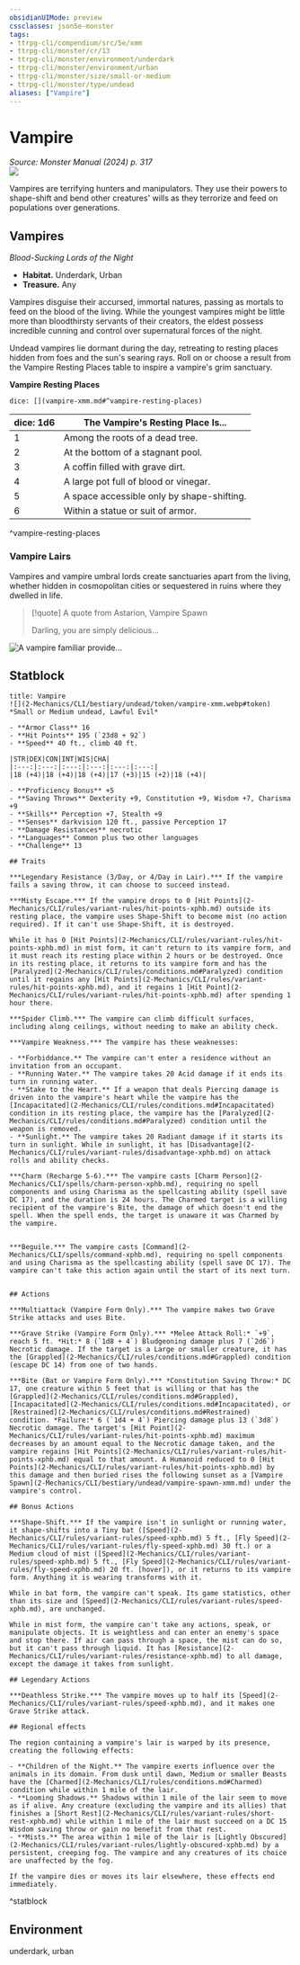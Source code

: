 ```yaml
---
obsidianUIMode: preview
cssclasses: json5e-monster
tags:
- ttrpg-cli/compendium/src/5e/xmm
- ttrpg-cli/monster/cr/13
- ttrpg-cli/monster/environment/underdark
- ttrpg-cli/monster/environment/urban
- ttrpg-cli/monster/size/small-or-medium
- ttrpg-cli/monster/type/undead
aliases: ["Vampire"]
---
```

# Vampire
*Source: Monster Manual (2024) p. 317*  
![](2-Mechanics/CLI/bestiary/undead/img/vampire.webp#right)

Vampires are terrifying hunters and manipulators. They use their powers to shape-shift and bend other creatures' wills as they terrorize and feed on populations over generations.

## Vampires

*Blood-Sucking Lords of the Night*

- **Habitat.** Underdark, Urban  
- **Treasure.** Any  

Vampires disguise their accursed, immortal natures, passing as mortals to feed on the blood of the living. While the youngest vampires might be little more than bloodthirsty servants of their creators, the eldest possess incredible cunning and control over supernatural forces of the night.

Undead vampires lie dormant during the day, retreating to resting places hidden from foes and the sun's searing rays. Roll on or choose a result from the Vampire Resting Places table to inspire a vampire's grim sanctuary.

**Vampire Resting Places**

`dice: [](vampire-xmm.md#^vampire-resting-places)`

| dice: 1d6 | The Vampire's Resting Place Is... |
|-----------|-----------------------------------|
| 1 | Among the roots of a dead tree. |
| 2 | At the bottom of a stagnant pool. |
| 3 | A coffin filled with grave dirt. |
| 4 | A large pot full of blood or vinegar. |
| 5 | A space accessible only by shape-shifting. |
| 6 | Within a statue or suit of armor. |
^vampire-resting-places

### Vampire Lairs

Vampires and vampire umbral lords create sanctuaries apart from the living, whether hidden in cosmopolitan cities or sequestered in ruins where they dwelled in life.

> [!quote] A quote from Astarion, Vampire Spawn  
> 
> Darling, you are simply delicious...


![A vampire familiar provide...](2-Mechanics/CLI/bestiary/undead/img/vampires.webp#center "A vampire familiar provides a meal for a vampire spawn")

## Statblock

```ad-statblock
title: Vampire
![](2-Mechanics/CLI/bestiary/undead/token/vampire-xmm.webp#token)
*Small or Medium undead, Lawful Evil*

- **Armor Class** 16 
- **Hit Points** 195 (`23d8 + 92`) 
- **Speed** 40 ft., climb 40 ft.

|STR|DEX|CON|INT|WIS|CHA|
|:---:|:---:|:---:|:---:|:---:|:---:|
|18 (+4)|18 (+4)|18 (+4)|17 (+3)|15 (+2)|18 (+4)|

- **Proficiency Bonus** +5
- **Saving Throws** Dexterity +9, Constitution +9, Wisdom +7, Charisma +9
- **Skills** Perception +7, Stealth +9
- **Senses** darkvision 120 ft., passive Perception 17
- **Damage Resistances** necrotic
- **Languages** Common plus two other languages
- **Challenge** 13

## Traits

***Legendary Resistance (3/Day, or 4/Day in Lair).*** If the vampire fails a saving throw, it can choose to succeed instead.

***Misty Escape.*** If the vampire drops to 0 [Hit Points](2-Mechanics/CLI/rules/variant-rules/hit-points-xphb.md) outside its resting place, the vampire uses Shape-Shift to become mist (no action required). If it can't use Shape-Shift, it is destroyed.

While it has 0 [Hit Points](2-Mechanics/CLI/rules/variant-rules/hit-points-xphb.md) in mist form, it can't return to its vampire form, and it must reach its resting place within 2 hours or be destroyed. Once in its resting place, it returns to its vampire form and has the [Paralyzed](2-Mechanics/CLI/rules/conditions.md#Paralyzed) condition until it regains any [Hit Points](2-Mechanics/CLI/rules/variant-rules/hit-points-xphb.md), and it regains 1 [Hit Point](2-Mechanics/CLI/rules/variant-rules/hit-points-xphb.md) after spending 1 hour there.

***Spider Climb.*** The vampire can climb difficult surfaces, including along ceilings, without needing to make an ability check.

***Vampire Weakness.*** The vampire has these weaknesses:

- **Forbiddance.** The vampire can't enter a residence without an invitation from an occupant.  
- **Running Water.** The vampire takes 20 Acid damage if it ends its turn in running water.  
- **Stake to the Heart.** If a weapon that deals Piercing damage is driven into the vampire's heart while the vampire has the [Incapacitated](2-Mechanics/CLI/rules/conditions.md#Incapacitated) condition in its resting place, the vampire has the [Paralyzed](2-Mechanics/CLI/rules/conditions.md#Paralyzed) condition until the weapon is removed.  
- **Sunlight.** The vampire takes 20 Radiant damage if it starts its turn in sunlight. While in sunlight, it has [Disadvantage](2-Mechanics/CLI/rules/variant-rules/disadvantage-xphb.md) on attack rolls and ability checks.  

***Charm (Recharge 5-6).*** The vampire casts [Charm Person](2-Mechanics/CLI/spells/charm-person-xphb.md), requiring no spell components and using Charisma as the spellcasting ability (spell save DC 17), and the duration is 24 hours. The Charmed target is a willing recipient of the vampire's Bite, the damage of which doesn't end the spell. When the spell ends, the target is unaware it was Charmed by the vampire.


***Beguile.*** The vampire casts [Command](2-Mechanics/CLI/spells/command-xphb.md), requiring no spell components and using Charisma as the spellcasting ability (spell save DC 17). The vampire can't take this action again until the start of its next turn.


## Actions

***Multiattack (Vampire Form Only).*** The vampire makes two Grave Strike attacks and uses Bite.

***Grave Strike (Vampire Form Only).*** *Melee Attack Roll:* `+9`, reach 5 ft. *Hit:* 8 (`1d8 + 4`) Bludgeoning damage plus 7 (`2d6`) Necrotic damage. If the target is a Large or smaller creature, it has the [Grappled](2-Mechanics/CLI/rules/conditions.md#Grappled) condition (escape DC 14) from one of two hands.

***Bite (Bat or Vampire Form Only).*** *Constitution Saving Throw:* DC 17, one creature within 5 feet that is willing or that has the [Grappled](2-Mechanics/CLI/rules/conditions.md#Grappled), [Incapacitated](2-Mechanics/CLI/rules/conditions.md#Incapacitated), or [Restrained](2-Mechanics/CLI/rules/conditions.md#Restrained) condition. *Failure:* 6 (`1d4 + 4`) Piercing damage plus 13 (`3d8`) Necrotic damage. The target's [Hit Point](2-Mechanics/CLI/rules/variant-rules/hit-points-xphb.md) maximum decreases by an amount equal to the Necrotic damage taken, and the vampire regains [Hit Points](2-Mechanics/CLI/rules/variant-rules/hit-points-xphb.md) equal to that amount. A Humanoid reduced to 0 [Hit Points](2-Mechanics/CLI/rules/variant-rules/hit-points-xphb.md) by this damage and then buried rises the following sunset as a [Vampire Spawn](2-Mechanics/CLI/bestiary/undead/vampire-spawn-xmm.md) under the vampire's control.

## Bonus Actions

***Shape-Shift.*** If the vampire isn't in sunlight or running water, it shape-shifts into a Tiny bat ([Speed](2-Mechanics/CLI/rules/variant-rules/speed-xphb.md) 5 ft., [Fly Speed](2-Mechanics/CLI/rules/variant-rules/fly-speed-xphb.md) 30 ft.) or a Medium cloud of mist ([Speed](2-Mechanics/CLI/rules/variant-rules/speed-xphb.md) 5 ft., [Fly Speed](2-Mechanics/CLI/rules/variant-rules/fly-speed-xphb.md) 20 ft. [hover]), or it returns to its vampire form. Anything it is wearing transforms with it.

While in bat form, the vampire can't speak. Its game statistics, other than its size and [Speed](2-Mechanics/CLI/rules/variant-rules/speed-xphb.md), are unchanged.

While in mist form, the vampire can't take any actions, speak, or manipulate objects. It is weightless and can enter an enemy's space and stop there. If air can pass through a space, the mist can do so, but it can't pass through liquid. It has [Resistance](2-Mechanics/CLI/rules/variant-rules/resistance-xphb.md) to all damage, except the damage it takes from sunlight.

## Legendary Actions

***Deathless Strike.*** The vampire moves up to half its [Speed](2-Mechanics/CLI/rules/variant-rules/speed-xphb.md), and it makes one Grave Strike attack.

## Regional effects

The region containing a vampire's lair is warped by its presence, creating the following effects:

- **Children of the Night.** The vampire exerts influence over the animals in its domain. From dusk until dawn, Medium or smaller Beasts have the [Charmed](2-Mechanics/CLI/rules/conditions.md#Charmed) condition while within 1 mile of the lair.  
- **Looming Shadows.** Shadows within 1 mile of the lair seem to move as if alive. Any creature (excluding the vampire and its allies) that finishes a [Short Rest](2-Mechanics/CLI/rules/variant-rules/short-rest-xphb.md) while within 1 mile of the lair must succeed on a DC 15 Wisdom saving throw or gain no benefit from that rest.  
- **Mists.** The area within 1 mile of the lair is [Lightly Obscured](2-Mechanics/CLI/rules/variant-rules/lightly-obscured-xphb.md) by a persistent, creeping fog. The vampire and any creatures of its choice are unaffected by the fog.  

If the vampire dies or moves its lair elsewhere, these effects end immediately.
```
^statblock

## Environment

underdark, urban